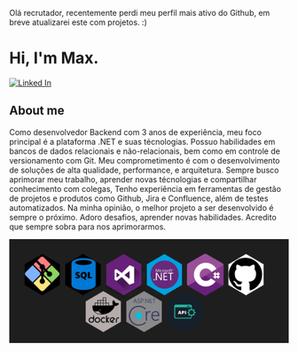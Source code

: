 Olá recrutador, recentemente perdi meu perfil mais ativo do Github, em breve atualizarei este com projetos. :)

# Hi, I'm Max.
[![Linked In][linkedin-shield]](https://www.linkedin.com/in/devmaxdaniel)
## About me

Como desenvolvedor Backend com 3 anos de experiência, meu foco principal é a plataforma .NET e suas técnologias.
Possuo habilidades em bancos de dados relacionais e não-relacionais, bem como em controle de versionamento com Git.
Meu comprometimento é com o desenvolvimento de soluções de alta qualidade, performance, e arquitetura. Sempre busco aprimorar meu trabalho, aprender novas técnologias e compartilhar conhecimento com colegas, Tenho experiência em ferramentas de gestão de projetos e produtos como Github, Jira e Confluence, além de testes automatizados. Na minha opinião, o melhor projeto a ser desenvolvido é sempre o próximo. Adoro desafios, aprender novas habilidades. Acredito que sempre sobra para nos aprimorarmos.

![Tech skills](img.png)


[Linkedin-shield]: https://img.shields.io/badge/LinkedIn-074F97?&style=for-the-badge&logo=LinkedIn&logoColor=white
